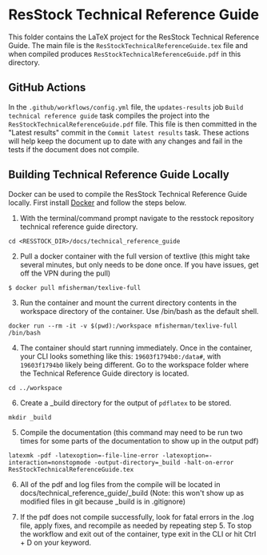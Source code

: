 # ResStock Technical Reference Guide

This folder contains the LaTeX project for the ResStock Technical Reference Guide.
The main file is the `ResStockTechnicalReferenceGuide.tex` file and when compiled produces `ResStockTechnicalReferenceGuide.pdf` in this directory. 

## GitHub Actions
In the `.github/workflows/config.yml` file, the `updates-results` job `Build technical reference guide` task compiles the project into the `ResStockTechnicalReferenceGuide.pdf` file.
This file is then committed in the "Latest results" commit in the `Commit latest results` task.
These actions will help keep the document up to date with any changes and fail in the tests if the document does not compile.

## Building Technical Reference Guide Locally
Docker can be used to compile the ResStock Technical Reference Guide locally. First install [Docker](https://www.docker.com/) and follow the steps below.

1. With the terminal/command prompt navigate to the resstock repository technical reference guide directory.

```
cd <RESSTOCK_DIR>/docs/technical_reference_guide
```

2. Pull a docker container with the full version of textlive (this might take several minutes, but only needs to be done once. If you have issues, get off the VPN during the pull)

```
$ docker pull mfisherman/texlive-full
```

3. Run the container and mount the current directory contents in the workspace directory of the container. Use /bin/bash as the default shell.

```
docker run --rm -it -v $(pwd):/workspace mfisherman/texlive-full /bin/bash
```

4. The container should start running immediately. Once in the container, your CLI looks something like this: `19603f1794b0:/data#`, with `19603f1794b0` likely being different. Go to the workspace folder where the Technical Reference Guide directory is located.

```
cd ../workspace
```

6. Create a _build directory for the output of `pdflatex` to be stored.
```
mkdir _build
```

5. Compile the documentation (this command may need to be run two times for some parts of the documentation to show up in the output pdf)

```
latexmk -pdf -latexoption=-file-line-error -latexoption=-interaction=nonstopmode -output-directory=_build -halt-on-error ResStockTechnicalReferenceGuide.tex 
```

6. All of the pdf and log files from the compile will be located in docs/technical_reference_guide/_build (Note: this won't show up as modified files in git because _build is in .gitignore)

7. If the pdf does not compile successfully, look for fatal errors in the .log file, apply fixes, and recompile as needed by repeating step 5. To stop the workflow and exit out of the container, type exit in the CLI or hit Ctrl + D on your keyword.

